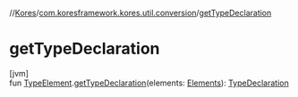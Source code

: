 //[Kores](../../index.md)/[com.koresframework.kores.util.conversion](index.md)/[getTypeDeclaration](get-type-declaration.md)

# getTypeDeclaration

[jvm]\
fun [TypeElement](https://docs.oracle.com/javase/8/docs/api/javax/lang/model/element/TypeElement.html).[getTypeDeclaration](get-type-declaration.md)(elements: [Elements](https://docs.oracle.com/javase/8/docs/api/javax/lang/model/util/Elements.html)): [TypeDeclaration](../com.koresframework.kores.base/-type-declaration/index.md)
